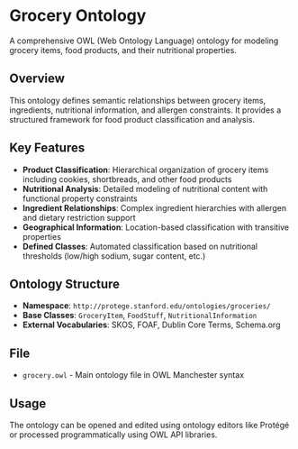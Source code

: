 # Grocery Ontology

A comprehensive OWL (Web Ontology Language) ontology for modeling grocery items, food products, and their nutritional properties.

## Overview

This ontology defines semantic relationships between grocery items, ingredients, nutritional information, and allergen constraints. It provides a structured framework for food product classification and analysis.

## Key Features

- **Product Classification**: Hierarchical organization of grocery items including cookies, shortbreads, and other food products
- **Nutritional Analysis**: Detailed modeling of nutritional content with functional property constraints
- **Ingredient Relationships**: Complex ingredient hierarchies with allergen and dietary restriction support
- **Geographical Information**: Location-based classification with transitive properties
- **Defined Classes**: Automated classification based on nutritional thresholds (low/high sodium, sugar content, etc.)

## Ontology Structure

- **Namespace**: `http://protege.stanford.edu/ontologies/groceries/`
- **Base Classes**: `GroceryItem`, `FoodStuff`, `NutritionalInformation`
- **External Vocabularies**: SKOS, FOAF, Dublin Core Terms, Schema.org

## File

- `grocery.owl` - Main ontology file in OWL Manchester syntax

## Usage

The ontology can be opened and edited using ontology editors like Protégé or processed programmatically using OWL API libraries.